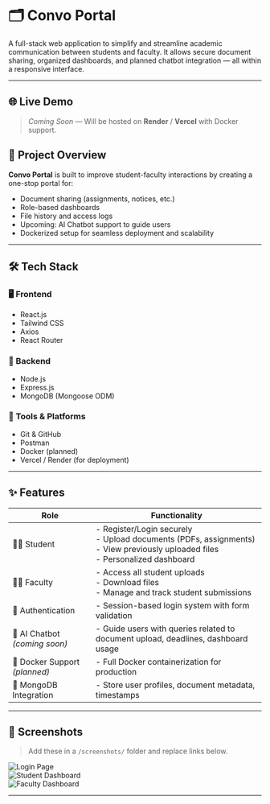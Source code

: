 # 🗂️ Convo Portal

A full-stack web application to simplify and streamline academic communication between students and faculty. It allows secure document sharing, organized dashboards, and planned chatbot integration — all within a responsive interface.

---

## 🌐 Live Demo

> _Coming Soon_ — Will be hosted on **Render** / **Vercel** with Docker support.

## 🚀 Project Overview

**Convo Portal** is built to improve student-faculty interactions by creating a one-stop portal for:
- Document sharing (assignments, notices, etc.)
- Role-based dashboards
- File history and access logs
- Upcoming: AI Chatbot support to guide users
- Dockerized setup for seamless deployment and scalability

---

## 🛠️ Tech Stack

### 🖥️ Frontend
- React.js  
- Tailwind CSS  
- Axios  
- React Router

### 🔧 Backend
- Node.js  
- Express.js  
- MongoDB (Mongoose ODM)

### 🧰 Tools & Platforms
- Git & GitHub  
- Postman  
- Docker (planned)  
- Vercel / Render (for deployment)

---

## ✨ Features

| Role      | Functionality |
|-----------|---------------|
| 👩‍🎓 Student | - Register/Login securely<br> - Upload documents (PDFs, assignments)<br> - View previously uploaded files<br> - Personalized dashboard |
| 👨‍🏫 Faculty | - Access all student uploads<br> - Download files<br> - Manage and track student submissions |
| 🔐 Authentication | - Session-based login system with form validation |
| 🧠 AI Chatbot *(coming soon)* | - Guide users with queries related to document upload, deadlines, dashboard usage |
| 🐳 Docker Support *(planned)* | - Full Docker containerization for production |
| 💾 MongoDB Integration | - Store user profiles, document metadata, timestamps |

---

## 📸 Screenshots

> Add these in a `/screenshots/` folder and replace links below.

![Login Page](./screenshots/login.png)  
![Student Dashboard](./screenshots/student-dashboard.png)  
![Faculty Dashboard](./screenshots/faculty-dashboard.png)

---


